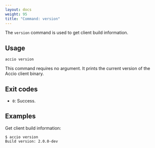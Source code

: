 ```yaml
---
layout: docs
weight: 95
title: "Command: version"
---
```


The `version` command is used to get client build information.

## Usage
```
accio version
```

This command requires no argument.
It prints the current version of the Accio client binary.

## Exit codes
* `0`: Success.

## Examples
Get client build information:

```
$ accio version
Build version: 2.0.0-dev
```
